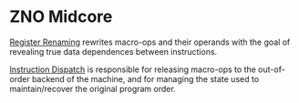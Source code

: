 # ZNO Midcore

[Register Renaming](./rename.md) rewrites macro-ops and their operands 
with the goal of revealing true data dependences between instructions. 

[Instruction Dispatch](./dispatch.md) is responsible for releasing macro-ops
to the out-of-order backend of the machine, and for managing the state
used to maintain/recover the original program order. 

